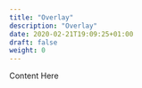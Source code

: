 ```yaml
---
title: "Overlay"
description: "Overlay"
date: 2020-02-21T19:09:25+01:00
draft: false
weight: 0
---
```


Content Here
